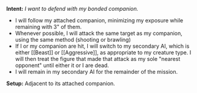 **Intent:** *I want to defend with my bonded companion.*

* I will follow my attached companion, minimizing my exposure while remaining with 3" of them.
* Whenever possible, I will attack the same target as my companion, using the same method (shooting or brawling)
* If I or my companion are hit, I will switch to my secondary AI, which is either [[Beast]] or [[Aggressive]], as appropriate to my creature type. I will then treat the figure that made that attack as my sole "nearest opponent" until either it or I are dead.
* I will remain in my secondary AI for the remainder of the mission.

**Setup:** Adjacent to its attached companion.
